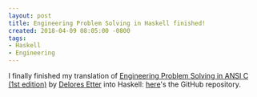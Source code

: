 ```yaml
---
layout: post
title: Engineering Problem Solving in Haskell finished!
created: 2018-04-09 08:05:00 -0800
tags:
- Haskell
- Engineering
---
```

I finally finished my translation of [Engineering Problem Solving in ANSI C (1st edition)][eng-prob-c] by [Delores Etter][delores-etter] into Haskell: [here][eng-prob]'s the GitHub repository.

[delores-etter]: https://en.wikipedia.org/wiki/Delores_M._Etter
[eng-prob]: https://github.com/rcook/eng-prob
[eng-prob-c]: https://www.amazon.com/Engineering-Problem-Solving-ANSI-Fundamental/dp/0130616079
